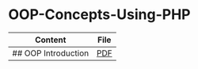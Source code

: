 # OOP-Concepts-Using-PHP

| Content              | File           | 
| ------------------|:-------------:| 
| ## OOP Introduction  |[PDF](https://github.com/Abdelrahman-Abdullah/OOP-Concepts-Using-PHP/blob/master/OOP%20Introduction.pdf) |
